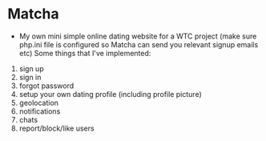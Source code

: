 # Matcha
 - My own mini simple online dating website for a WTC project
  (make sure php.ini file is configured so Matcha can send you relevant signup emails etc)
  Some things that I've implemented:
  1. sign up
  2. sign in
  3. forgot password
  4. setup your own dating profile (including profile picture)
  5. geolocation
  6. notifications
  7. chats
  8. report/block/like users
